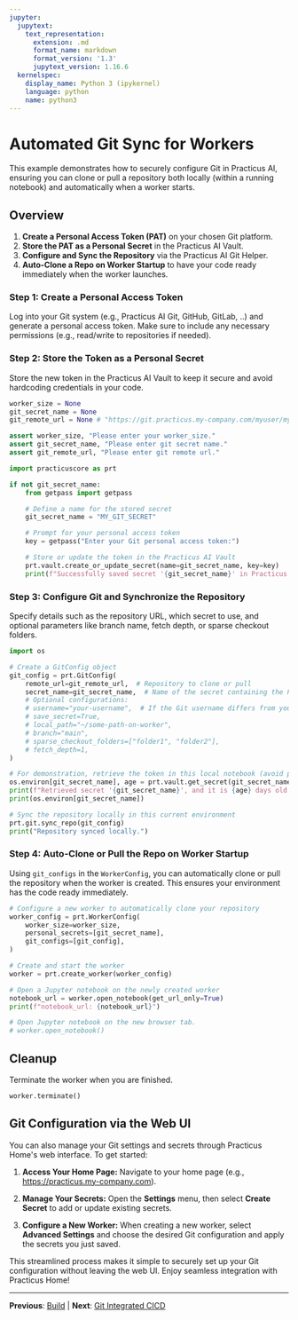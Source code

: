 ```yaml
---
jupyter:
  jupytext:
    text_representation:
      extension: .md
      format_name: markdown
      format_version: '1.3'
      jupytext_version: 1.16.6
  kernelspec:
    display_name: Python 3 (ipykernel)
    language: python
    name: python3
---
```


# Automated Git Sync for Workers

This example demonstrates how to securely configure Git in Practicus AI, ensuring you can clone or pull a repository both locally (within a running notebook) and automatically when a worker starts.

## Overview
1. **Create a Personal Access Token (PAT)** on your chosen Git platform.
2. **Store the PAT as a Personal Secret** in the Practicus AI Vault.
3. **Configure and Sync the Repository** via the Practicus AI Git Helper.
4. **Auto-Clone a Repo on Worker Startup** to have your code ready immediately when the worker launches.



### Step 1: Create a Personal Access Token
Log into your Git system (e.g., Practicus AI Git, GitHub, GitLab, ..) and generate a personal access token.
Make sure to include any necessary permissions (e.g., read/write to repositories if needed).


### Step 2: Store the Token as a Personal Secret
Store the new token in the Practicus AI Vault to keep it secure and avoid hardcoding credentials in your code.

```python
worker_size = None
git_secret_name = None
git_remote_url = None # "https://git.practicus.my-company.com/myuser/myrepo.git"  # Example repository URL
```

```python
assert worker_size, "Please enter your worker_size."
assert git_secret_name, "Please enter git secret name."
assert git_remote_url, "Please enter git remote url."
```

```python
import practicuscore as prt

if not git_secret_name:
    from getpass import getpass

    # Define a name for the stored secret
    git_secret_name = "MY_GIT_SECRET"

    # Prompt for your personal access token
    key = getpass("Enter your Git personal access token:")

    # Store or update the token in the Practicus AI Vault
    prt.vault.create_or_update_secret(name=git_secret_name, key=key)
    print(f"Successfully saved secret '{git_secret_name}' in Practicus AI Vault.")
```

### Step 3: Configure Git and Synchronize the Repository
Specify details such as the repository URL, which secret to use, and optional parameters like branch name, fetch depth, or sparse checkout folders.


```python
import os

# Create a GitConfig object
git_config = prt.GitConfig(
    remote_url=git_remote_url,  # Repository to clone or pull
    secret_name=git_secret_name,  # Name of the secret containing the PAT
    # Optional configurations:
    # username="your-username",  # If the Git username differs from your Practicus AI username
    # save_secret=True,
    # local_path="~/some-path-on-worker",
    # branch="main",
    # sparse_checkout_folders=["folder1", "folder2"],
    # fetch_depth=1,
)

# For demonstration, retrieve the token in this local notebook (avoid printing it!)
os.environ[git_secret_name], age = prt.vault.get_secret(git_secret_name)
print(f"Retrieved secret '{git_secret_name}', and it is {age} days old.")
print(os.environ[git_secret_name])

# Sync the repository locally in this current environment
prt.git.sync_repo(git_config)
print("Repository synced locally.")
```

### Step 4: Auto-Clone or Pull the Repo on Worker Startup
Using `git_configs` in the `WorkerConfig`, you can automatically clone or pull the repository when the worker is created. This ensures your environment has the code ready immediately.


```python
# Configure a new worker to automatically clone your repository
worker_config = prt.WorkerConfig(
    worker_size=worker_size,
    personal_secrets=[git_secret_name],
    git_configs=[git_config],
)

# Create and start the worker
worker = prt.create_worker(worker_config)

# Open a Jupyter notebook on the newly created worker
notebook_url = worker.open_notebook(get_url_only=True)
print(f"notebook_url: {notebook_url}")

# Open Jupyter notebook on the new browser tab.
# worker.open_notebook()
```

## Cleanup
Terminate the worker when you are finished.

```python
worker.terminate()
```

## Git Configuration via the Web UI

You can also manage your Git settings and secrets through Practicus Home's web interface. To get started:

1. **Access Your Home Page:**
   Navigate to your home page (e.g., https://practicus.my-company.com).

2. **Manage Your Secrets:**
   Open the **Settings** menu, then select **Create Secret** to add or update existing secrets.

3. **Configure a New Worker:**
   When creating a new worker, select **Advanced Settings** and choose the desired Git configuration and apply the secrets you just saved.

This streamlined process makes it simple to securely set up your Git configuration without leaving the web UI. Enjoy seamless integration with Practicus Home!


---

**Previous**: [Build](automated-init/build.md) | **Next**: [Git Integrated CICD](git-integrated-cicd.md)
